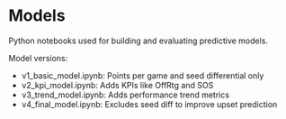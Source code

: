 # Models

Python notebooks used for building and evaluating predictive models.

Model versions:
- v1_basic_model.ipynb: Points per game and seed differential only
- v2_kpi_model.ipynb: Adds KPIs like OffRtg and SOS
- v3_trend_model.ipynb: Adds performance trend metrics
- v4_final_model.ipynb: Excludes seed diff to improve upset prediction
